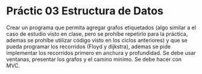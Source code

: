 # Práctic 03 Estructura de Datos

Crear un programa que permita agregar grafos etiquetados (algo similar a el caso de estudio visto en clase, pero  se prohíbe repetirlo 
para la práctica, ademas se prohíbe utilizar código visto en los ciclos anteriores) y que se pueda programar los recorridos (Floyd y 
dijkstra), ademas se pide implementar los recorridos primero en anchura y profundidad. Se debe usar ventanas, presentar los grafos y el
camino minimo. Se debe hacer con MVC.
